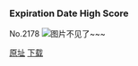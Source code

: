 ### Expiration Date High Score
No.2178
![图片不见了~~~](https://imgs.xkcd.com/comics/expiration_date_high_score.png)

[原址](https://xkcd.com//2178) [下载](https://imgs.xkcd.com/comics/expiration_date_high_score.png)

